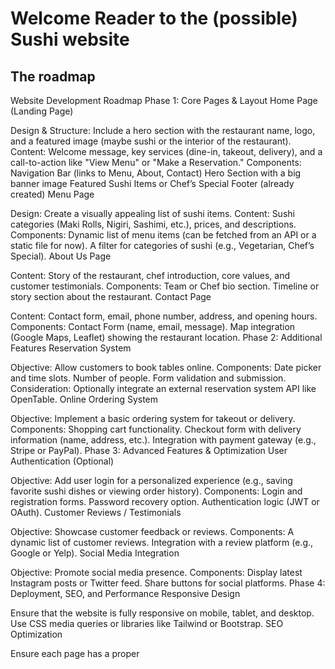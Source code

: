 # Welcome Reader to the (possible) Sushi website

## The roadmap

Website Development Roadmap
Phase 1: Core Pages & Layout
Home Page (Landing Page)

Design & Structure: Include a hero section with the restaurant name, logo, and a featured image (maybe sushi or the interior of the restaurant).
Content: Welcome message, key services (dine-in, takeout, delivery), and a call-to-action like "View Menu" or "Make a Reservation."
Components:
Navigation Bar (links to Menu, About, Contact)
Hero Section with a big banner image
Featured Sushi Items or Chef’s Special
Footer (already created)
Menu Page

Design: Create a visually appealing list of sushi items.
Content: Sushi categories (Maki Rolls, Nigiri, Sashimi, etc.), prices, and descriptions.
Components:
Dynamic list of menu items (can be fetched from an API or a static file for now).
A filter for categories of sushi (e.g., Vegetarian, Chef’s Special).
About Us Page

Content: Story of the restaurant, chef introduction, core values, and customer testimonials.
Components:
Team or Chef bio section.
Timeline or story section about the restaurant.
Contact Page

Content: Contact form, email, phone number, address, and opening hours.
Components:
Contact Form (name, email, message).
Map integration (Google Maps, Leaflet) showing the restaurant location.
Phase 2: Additional Features
Reservation System

Objective: Allow customers to book tables online.
Components:
Date picker and time slots.
Number of people.
Form validation and submission.
Consideration: Optionally integrate an external reservation system API like OpenTable.
Online Ordering System

Objective: Implement a basic ordering system for takeout or delivery.
Components:
Shopping cart functionality.
Checkout form with delivery information (name, address, etc.).
Integration with payment gateway (e.g., Stripe or PayPal).
Phase 3: Advanced Features & Optimization
User Authentication (Optional)

Objective: Add user login for a personalized experience (e.g., saving favorite sushi dishes or viewing order history).
Components:
Login and registration forms.
Password recovery option.
Authentication logic (JWT or OAuth).
Customer Reviews / Testimonials

Objective: Showcase customer feedback or reviews.
Components:
A dynamic list of customer reviews.
Integration with a review platform (e.g., Google or Yelp).
Social Media Integration

Objective: Promote social media presence.
Components:
Display latest Instagram posts or Twitter feed.
Share buttons for social platforms.
Phase 4: Deployment, SEO, and Performance
Responsive Design

Ensure that the website is fully responsive on mobile, tablet, and desktop.
Use CSS media queries or libraries like Tailwind or Bootstrap.
SEO Optimization

Ensure each page has a proper <title>, meta descriptions, and alt tags for images.
Generate a sitemap and robots.txt file.
Optimize for page speed (compress images, minify JavaScript/CSS, etc.).
Analytics and Tracking

Objective: Add Google Analytics or other tracking tools to monitor website traffic and user behavior.
Integration: Use Google Tag Manager or directly embed tracking scripts.
Performance Optimization

Lazy loading for images and components.
Use a Content Delivery Network (CDN) for faster asset delivery.
Implement caching strategies with getStaticProps or getServerSideProps in Next.js for optimizing data fetching.
Testing

Perform cross-browser testing (Chrome, Firefox, Safari, etc.).
Run unit tests and integration tests for core functionalities like reservations, ordering, etc.
Use tools like Jest or React Testing Library for component testing.
Deployment

Deploy the site to a platform like Vercel (which is optimized for Next.js) or Netlify.
Set up a custom domain and configure SSL certificates for secure browsing.
Configure environment variables for production (e.g., API keys, database credentials).

_In this md file, you will be brought up to speed what is; what will come to be; and the why behind it all for this sushi website._

## The Structure

### Pages

**_Home_**<br>
The Homepage is where the user ( <sub>customer</sub>) will have a fun little button to click to start going through all of the orders. On this very same homepage, there will be a sign in button in the bottom-right corner of the screen. This will redirect the user to the backoffice sign in page, it will look spiffy! Have a look at CSS description.

**_Catalog_**<br>
This page will provide the user (<sub>customer</sub>) with an overview of all the available dishes and maybe even promotions that is going on. <br> This page will have a navigation bar to select from the most popular items to the chef's special; in between you will have all the categories the different items fall under so that the customer have an easier way to search. It may even have a possible search button should the customer already know what he/she may want to order. Behind every item, there will be increment and decrement button. In the description of every item there will be an icon(s) to indicate the type of allergen and if it is a vegeterian item or not; what type of protein for said item may also be indicated via a icon (think about a pork, fish, chicken and cow). <br> This is the page where the user will have a basket in the bottom-right corner to check on their orders. This may possibly be a modal dialog instead of making a whole page, this is for performance purposes, and it looks nicer tihi. <br>
The catalog will consist of cards and each card will be an item. Once the customer hovers over the card it will flip over and show you all the details that make up this food item. Maybe it will be a clck instead of a hover effect, TBA.
<br>
<br>
**_Order Overview_**<br>
In this modal dialog, you will have your set of orders with its corresponding amount for each item and its prices; showing the grand total at the end. It may even be possible to increase or decrease particular items so that the customer does not need to close the dialog window and have to search for the item individually.

## Design

The idea is to have a minimilistic design but with some icons giving everything its flare, so to speak. For example,there will be some cute sushi icons in the mix. Definitely to indicate whether or not something is vegeterian or not. Maybe have cat sushi chef as the background of the modal dialog window(?) and or next to the order button.

**_Color_**<br>
The background color will be either a black or white. If white, the font color will black with maybe one or two phrases being red. This may be to indicate the spicy level of the item in question or what type of diet it beongs to. <br>
<br>
**_Font_**<br>
The font will be something that is not too casual but not too professional either. Maybe comics-sans? I'm kidding, got you there eventhough i am tempted to. But no, it'll probably be something that looks like Times New Roman.<br>
<br>
**_Icons_**<br>
Each icon will be different, that means the color will be different; the meaning itself and the possibly the size will be the same throughout the whole website.<br>
<br>
**_Cards_**<br>
Every food item, will be a card. Each card will have an effect when the customer either hovers or clicks on said cards. This still needs to be decided TBA.
The cards will have an image of the food item with a white background. Once the card is flipped, either the background will be white or blurry-glassy look to it; TBA.<br>
<br>
**_Navbar_**<br>
Above all the cards, thus the catalog itself, there will be a navbar to be found. This navbar will have a blurry-glass look to it centered in the middle.
The navbar will contain the following:

<li> Specials
<li> Sushi
<li> Maki 
<li> Vegeterian
<li> Grilled
<li> Desserts
<li> The search icon 🔎

